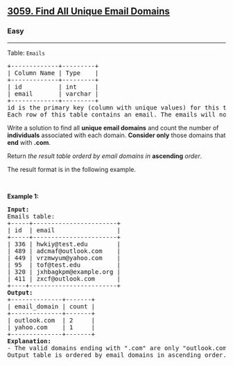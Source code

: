 <h2><a href="https://leetcode.com/problems/find-all-unique-email-domains">3059. Find All Unique Email Domains</a></h2><h3>Easy</h3><hr><p>Table: <code>Emails</code></p>

<pre>
+-------------+---------+
| Column Name | Type    |
+-------------+---------+
| id          | int     |
| email       | varchar |
+-------------+---------+
id is the primary key (column with unique values) for this table.
Each row of this table contains an email. The emails will not contain uppercase letters.
</pre>

<p>Write a solution to find all <strong>unique email domains</strong> and count the number of <strong>individuals</strong> associated with each domain. <strong>Consider only</strong> those domains that <strong>end</strong> with <strong>.com</strong>.</p>

<p>Return <em>the result table orderd by email domains in </em><strong>ascending</strong><em> order</em>.</p>

<p>The result format is in the following example.</p>

<p>&nbsp;</p>
<p><strong class="example">Example 1:</strong></p>

<pre>
<strong>Input:</strong> 
Emails table:
+-----+-----------------------+
| id  | email                 |
+-----+-----------------------+
| 336 | hwkiy@test.edu        |
| 489 | adcmaf@outlook.com    |
| 449 | vrzmwyum@yahoo.com    |
| 95  | tof@test.edu          |
| 320 | jxhbagkpm@example.org |
| 411 | zxcf@outlook.com      |
+----+------------------------+
<strong>Output:</strong> 
+--------------+-------+
| email_domain | count |
+--------------+-------+
| outlook.com  | 2     |
| yahoo.com    | 1     |  
+--------------+-------+
<strong>Explanation:</strong> 
- The valid domains ending with &quot;.com&quot; are only &quot;outlook.com&quot; and &quot;yahoo.com&quot;, with respective counts of 2 and 1.
Output table is ordered by email_domains in ascending order.
</pre>
